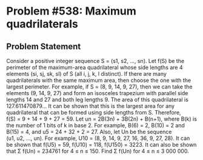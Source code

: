 # Problem #538: Maximum quadrilaterals 

## Problem Statement 

Consider a positive integer sequence S = (s1, s2, ..., sn).
Let f(S) be the perimeter of the maximum-area quadrilateral whose side lengths are 4 elements (si, sj, sk, sl) of S (all i, j, k, l distinct). If there are many quadrilaterals with the same maximum area, then choose the one with the largest perimeter.
For example, if S = (8, 9, 14, 9, 27), then we can take the elements (9, 14, 9, 27) and form an isosceles trapezium with parallel side lengths 14 and 27 and both leg lengths 9. The area of this quadrilateral is 127.611470879... It can be shown that this is the largest area for any quadrilateral that can be formed using side lengths from S. Therefore, f(S) = 9 + 14 + 9 + 27 = 59.
Let un = 2B(3n) + 3B(2n) + B(n+1), where B(k) is the number of 1 bits of k in base 2.
For example, B(6) = 2, B(10) = 2 and B(15) = 4, and u5 = 24 + 32 + 2 = 27.
Also, let Un be the sequence (u1, u2, ..., un).
For example, U10 = (8, 9, 14, 9, 27, 16, 36, 9, 27, 28).
It can be shown that f(U5) = 59, f(U10) = 118, f(U150) = 3223.
It can also be shown that Σ f(Un) = 234761 for 4 ≤ n ≤ 150.
Find Σ f(Un) for 4 ≤ n ≤ 3 000 000.

